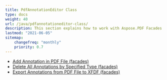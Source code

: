 ```yaml
---
title: PdfAnnotationEditor Class
type: docs
weight: 40
url: /java/pdfannotationeditor-class/
description: This section explains how to work with Aspose.PDF Facades using PdfAnnotationEditor Class.
lastmod: "2021-06-05"
sitemap:
    changefreq: "monthly"
    priority: 0.7
---
```


- [Add Annotation in PDF File (facades)](/pdf/java/add-annotations/)
- [Delete All Annotations by Specified Type (facades)](/pdf/java/delete-annotations/)
- [Export Annotations from PDF File to XFDF (facades)](/pdf/java/export-annotations/)
